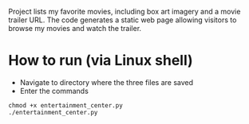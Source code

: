 Project lists my favorite movies, including box art imagery and a movie trailer URL. The code generates a static web page allowing visitors to browse my movies and watch the trailer.

# How to run (via Linux shell)
* Navigate to directory where the three files are saved
* Enter the commands
```
chmod +x entertainment_center.py
./entertainment_center.py
```
